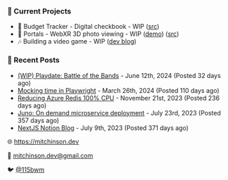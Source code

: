 ### 📌 Current Projects
- 💸 Budget Tracker - Digital checkbook - WIP ([src](https://github.com/bmitchinson/budget-entry))
- 📸 Portals - WebXR 3D photo viewing - WIP ([demo](https://portals.mitchinson.dev/)) ([src](https://github.com/bmitchinson/vr-jpg-viewer-webxr))
- 🎶 Building a video game - WIP ([dev blog](https://blog.mitchinson.dev/playdate-dev-one))

### 📝 Recent Posts

- [(WIP) Playdate: Battle of the Bands](https://blog.mitchinson.dev/playdate-dev-one) - June 12th, 2024 (Posted 32 days ago)
- [Mocking time in Playwright](https://blog.mitchinson.dev/playwright-mock-time) - March 26th, 2024 (Posted 110 days ago)
- [Reducing Azure Redis 100% CPU](https://blog.mitchinson.dev/redis-cpu) - November 21st, 2023 (Posted 236 days ago)
- [Juno: On demand microservice deployment](https://blog.mitchinson.dev/juno) - July 23rd, 2023 (Posted 357 days ago)
- [NextJS Notion Blog](https://blog.mitchinson.dev/blog-2023) - July 9th, 2023 (Posted 371 days ago)

🌐 https://mitchinson.dev

💌 mitchinson.dev@gmail.com

🐦 [@115bwm](https://twitter.com/115bwm)